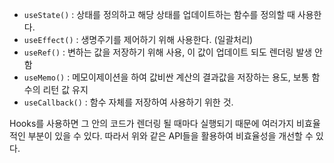 * `useState()` : 상태를 정의하고 해당 상태를 업데이트하는 함수를 정의할 때 사용한다.
* `useEffect()` : 생명주기를 제어하기 위해 사용한다. (일괄처리)
* `useRef()` : 변하는 값을 저장하기 위해 사용, 이 값이 업데이트 되도 렌더링 발생 안함
* `useMemo()` : 메모이제이션을 하여 값비싼 계산의 결과값을 저장하는 용도, 보통 함수의 리턴 값 유지
* `useCallback()` : 함수 자체를 저장하여 사용하기 위한 것.

Hooks를 사용하면 그 안의 코드가 렌더링 될 때마다 실행되기 때문에 여러가지 비효율적인 부분이 있을 수 있다. 따라서 위와 같은 API들을 활용하여 비효율성을 개선할 수 있다.
